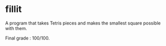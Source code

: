 # fillit
A program that takes Tetris pieces and makes the smallest square possible with them.

Final grade : 100/100.
